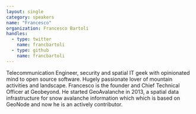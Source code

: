 ```yaml
---
layout: single
category: speakers
name: "Francesco"
organization: Francesco Bartoli
handles:
  - type: twitter
    name: francbartoli
  - type: github
    name: francbartoli
---
```


Telecommunication Engineer, security and spatial IT geek with opinionated mind to open source software. Hugely passionate lover of mountain activities and landscape.
Francesco is the founder and Chief Technical Officer at Geobeyond. He started GeoAvalanche in 2013, a spatial data infrastructure for snow avalanche information which
which is based on GeoNode and now he is an actively contributor.
